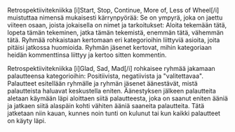 Retrospektiivitekniikka [i]Start, Stop, Continue, More of, Less of Wheel[/i] muistuttaa nimensä mukaisesti kärrynpyörää: Se on ympyrä, joka on jaettu viiteen osaan, joista jokaisella on nimet ja tarkoitukset: Aloita tekemään tätä, lopeta tämän tekeminen, jatka tämän tekemistä, enemmän tätä, vähemmän tätä. Ryhmää rohkaistaan kertomaan eri kategorioihin liittyviä asioita, joita pitäisi jatkossa huomioida. Ryhmän jäsenet kertovat, mihin kategoriaan heidän kommenttinsa liittyy ja kertoo sitten kommentin.

Retrospektiivitekniikka [i]Glad, Sad, Mad[/i] rohkaisee ryhmää jakamaan palautteensa kategorioihin: Positiivista, negatiivista ja "valitettavaa". Palautteet esitellään ryhmälle ja ryhmän jäsenet äänestävät, mistä palautteista haluavat keskustella eniten. Äänestyksen jälkeen palautteita aletaan käymään läpi aloittaen siitä palautteesta, joka on saanut eniten ääniä ja jatkaen siitä alaspäin kohti vähiten ääniä saaneita palautteita. Tätä jatketaan niin kauan, kunnes noin tunti on kulunut tai kun kaikki palautteet on käyty läpi.